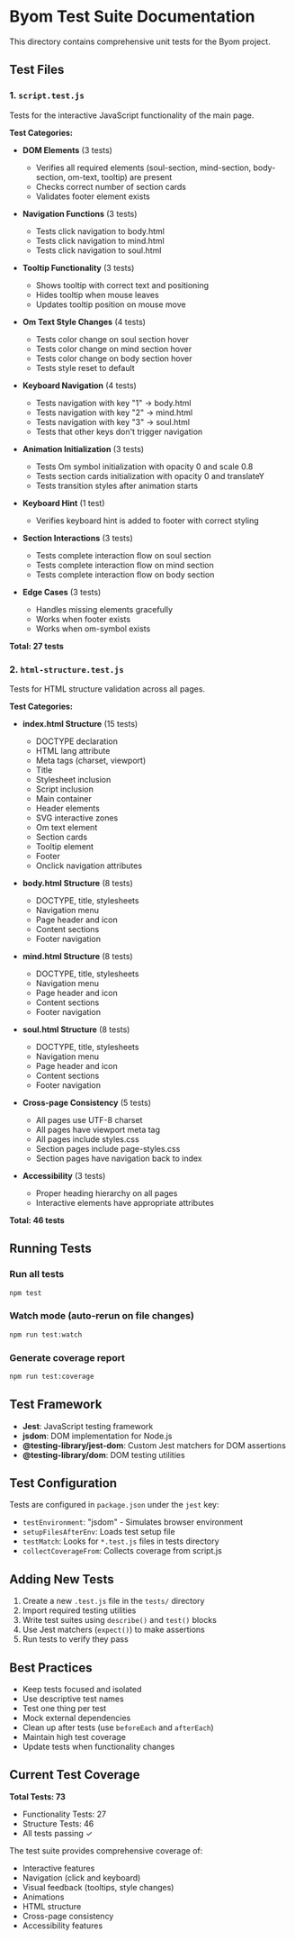 # Byom Test Suite Documentation

This directory contains comprehensive unit tests for the Byom project.

## Test Files

### 1. `script.test.js`
Tests for the interactive JavaScript functionality of the main page.

**Test Categories:**

- **DOM Elements** (3 tests)
  - Verifies all required elements (soul-section, mind-section, body-section, om-text, tooltip) are present
  - Checks correct number of section cards
  - Validates footer element exists

- **Navigation Functions** (3 tests)
  - Tests click navigation to body.html
  - Tests click navigation to mind.html
  - Tests click navigation to soul.html

- **Tooltip Functionality** (3 tests)
  - Shows tooltip with correct text and positioning
  - Hides tooltip when mouse leaves
  - Updates tooltip position on mouse move

- **Om Text Style Changes** (4 tests)
  - Tests color change on soul section hover
  - Tests color change on mind section hover
  - Tests color change on body section hover
  - Tests style reset to default

- **Keyboard Navigation** (4 tests)
  - Tests navigation with key "1" → body.html
  - Tests navigation with key "2" → mind.html
  - Tests navigation with key "3" → soul.html
  - Tests that other keys don't trigger navigation

- **Animation Initialization** (3 tests)
  - Tests Om symbol initialization with opacity 0 and scale 0.8
  - Tests section cards initialization with opacity 0 and translateY
  - Tests transition styles after animation starts

- **Keyboard Hint** (1 test)
  - Verifies keyboard hint is added to footer with correct styling

- **Section Interactions** (3 tests)
  - Tests complete interaction flow on soul section
  - Tests complete interaction flow on mind section
  - Tests complete interaction flow on body section

- **Edge Cases** (3 tests)
  - Handles missing elements gracefully
  - Works when footer exists
  - Works when om-symbol exists

**Total: 27 tests**

### 2. `html-structure.test.js`
Tests for HTML structure validation across all pages.

**Test Categories:**

- **index.html Structure** (15 tests)
  - DOCTYPE declaration
  - HTML lang attribute
  - Meta tags (charset, viewport)
  - Title
  - Stylesheet inclusion
  - Script inclusion
  - Main container
  - Header elements
  - SVG interactive zones
  - Om text element
  - Section cards
  - Tooltip element
  - Footer
  - Onclick navigation attributes

- **body.html Structure** (8 tests)
  - DOCTYPE, title, stylesheets
  - Navigation menu
  - Page header and icon
  - Content sections
  - Footer navigation

- **mind.html Structure** (8 tests)
  - DOCTYPE, title, stylesheets
  - Navigation menu
  - Page header and icon
  - Content sections
  - Footer navigation

- **soul.html Structure** (8 tests)
  - DOCTYPE, title, stylesheets
  - Navigation menu
  - Page header and icon
  - Content sections
  - Footer navigation

- **Cross-page Consistency** (5 tests)
  - All pages use UTF-8 charset
  - All pages have viewport meta tag
  - All pages include styles.css
  - Section pages include page-styles.css
  - Section pages have navigation back to index

- **Accessibility** (3 tests)
  - Proper heading hierarchy on all pages
  - Interactive elements have appropriate attributes

**Total: 46 tests**

## Running Tests

### Run all tests
```bash
npm test
```

### Watch mode (auto-rerun on file changes)
```bash
npm run test:watch
```

### Generate coverage report
```bash
npm run test:coverage
```

## Test Framework

- **Jest**: JavaScript testing framework
- **jsdom**: DOM implementation for Node.js
- **@testing-library/jest-dom**: Custom Jest matchers for DOM assertions
- **@testing-library/dom**: DOM testing utilities

## Test Configuration

Tests are configured in `package.json` under the `jest` key:

- `testEnvironment`: "jsdom" - Simulates browser environment
- `setupFilesAfterEnv`: Loads test setup file
- `testMatch`: Looks for `*.test.js` files in tests directory
- `collectCoverageFrom`: Collects coverage from script.js

## Adding New Tests

1. Create a new `.test.js` file in the `tests/` directory
2. Import required testing utilities
3. Write test suites using `describe()` and `test()` blocks
4. Use Jest matchers (`expect()`) to make assertions
5. Run tests to verify they pass

## Best Practices

- Keep tests focused and isolated
- Use descriptive test names
- Test one thing per test
- Mock external dependencies
- Clean up after tests (use `beforeEach` and `afterEach`)
- Maintain high test coverage
- Update tests when functionality changes

## Current Test Coverage

**Total Tests: 73**
- Functionality Tests: 27
- Structure Tests: 46
- All tests passing ✓

The test suite provides comprehensive coverage of:
- Interactive features
- Navigation (click and keyboard)
- Visual feedback (tooltips, style changes)
- Animations
- HTML structure
- Cross-page consistency
- Accessibility features
